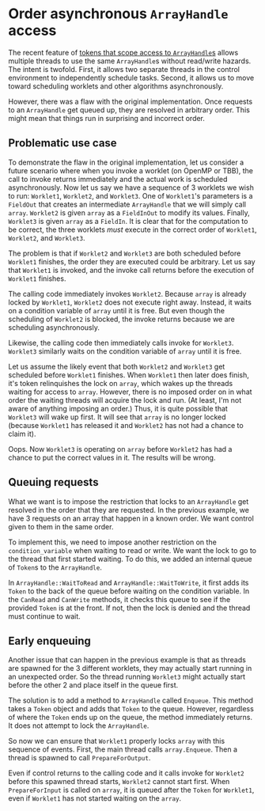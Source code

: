 # Order asynchronous `ArrayHandle` access

The recent feature of [tokens that scope access to
`ArrayHandle`s](scoping-tokens.md) allows multiple threads to use the same
`ArrayHandle`s without read/write hazards. The intent is twofold. First, it
allows two separate threads in the control environment to independently
schedule tasks. Second, it allows us to move toward scheduling worklets and
other algorithms asynchronously.

However, there was a flaw with the original implementation. Once requests
to an `ArrayHandle` get queued up, they are resolved in arbitrary order.
This might mean that things run in surprising and incorrect order.

## Problematic use case

To demonstrate the flaw in the original implementation, let us consider a
future scenario where when you invoke a worklet (on OpenMP or TBB), the
call to invoke returns immediately and the actual work is scheduled
asynchronously. Now let us say we have a sequence of 3 worklets we wish to
run: `Worklet1`, `Worklet2`, and `Worklet3`. One of `Worklet1`'s parameters
is a `FieldOut` that creates an intermediate `ArrayHandle` that we will
simply call `array`. `Worklet2` is given `array` as a `FieldInOut` to
modify its values. Finally, `Worklet3` is given `array` as a `FieldIn`. It
is clear that for the computation to be correct, the three worklets _must_
execute in the correct order of `Worklet1`, `Worklet2`, and `Worklet3`.

The problem is that if `Worklet2` and `Worklet3` are both scheduled before
`Worklet1` finishes, the order they are executed could be arbitrary. Let us
say that `Worklet1` is invoked, and the invoke call returns before the
execution of `Worklet1` finishes.

The calling code immediately invokes `Worklet2`. Because `array` is already
locked by `Worklet1`, `Worklet2` does not execute right away. Instead, it
waits on a condition variable of `array` until it is free. But even though
the scheduling of `Worklet2` is blocked, the invoke returns because we are
scheduling asynchronously.

Likewise, the calling code then immediately calls invoke for `Worklet3`.
`Worklet3` similarly waits on the condition variable of `array` until it is
free.

Let us assume the likely event that both `Worklet2` and `Worklet3` get
scheduled before `Worklet1` finishes. When `Worklet1` then later does
finish, it's token relinquishes the lock on `array`, which wakes up the
threads waiting for access to `array`. However, there is no imposed order on
in what order the waiting threads will acquire the lock and run. (At least,
I'm not aware of anything imposing an order.) Thus, it is quite possible
that `Worklet3` will wake up first. It will see that `array` is no longer
locked (because `Worklet1` has released it and `Worklet2` has not had a
chance to claim it).

Oops. Now `Worklet3` is operating on `array` before `Worklet2` has had a
chance to put the correct values in it. The results will be wrong.

## Queuing requests

What we want is to impose the restriction that locks to an `ArrayHandle`
get resolved in the order that they are requested. In the previous example,
we have 3 requests on an array that happen in a known order. We want
control given to them in the same order.

To implement this, we need to impose another restriction on the
`condition_variable` when waiting to read or write. We want the lock to go
to the thread that first started waiting. To do this, we added an
internal queue of `Token`s to the `ArrayHandle`.

In `ArrayHandle::WaitToRead` and `ArrayHandle::WaitToWrite`, it first adds
its `Token` to the back of the queue before waiting on the condition
variable. In the `CanRead` and `CanWrite` methods, it checks this queue to
see if the provided `Token` is at the front. If not, then the lock is
denied and the thread must continue to wait.

## Early enqueuing

Another issue that can happen in the previous example is that as threads
are spawned for the 3 different worklets, they may actually start running
in an unexpected order. So the thread running `Worklet3` might actually
start before the other 2 and place itself in the queue first.

The solution is to add a method to `ArrayHandle` called `Enqueue`. This
method takes a `Token` object and adds that `Token` to the queue. However,
regardless of where the `Token` ends up on the queue, the method
immediately returns. It does not attempt to lock the `ArrayHandle`.

So now we can ensure that `Worklet1` properly locks `array` with this
sequence of events. First, the main thread calls `array.Enqueue`. Then a
thread is spawned to call `PrepareForOutput`.

Even if control returns to the calling code and it calls invoke for
`Worklet2` before this spawned thread starts, `Worklet2` cannot start
first. When `PrepareForInput` is called on `array`, it is queued after the
`Token` for `Worklet1`, even if `Worklet1` has not started waiting on the
`array`.
